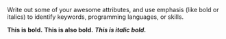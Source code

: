 Write out some of your awesome attributes, and use emphasis (like bold or italics) to identify keywords, programming languages, or skills. 

**This is bold.**
__This is also bold.__
***This is italic bold.***

